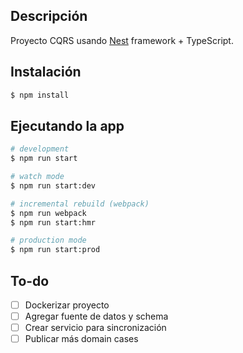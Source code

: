 ## Descripción

Proyecto CQRS usando [Nest](https://github.com/nestjs/nest) framework + TypeScript.

## Instalación

```bash
$ npm install
```

## Ejecutando la app

```bash
# development
$ npm run start

# watch mode
$ npm run start:dev

# incremental rebuild (webpack)
$ npm run webpack
$ npm run start:hmr

# production mode
$ npm run start:prod
```

## To-do

- [ ] Dockerizar proyecto
- [ ] Agregar fuente de datos y schema
- [ ] Crear servicio para sincronización
- [ ] Publicar más domain cases